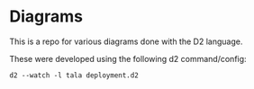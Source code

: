 # Diagrams

This is a repo for various diagrams done with the D2 language.

These were developed using the following d2 command/config:
```
d2 --watch -l tala deployment.d2
```
